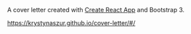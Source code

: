 A cover letter created with [Create React App](https://github.com/facebook/create-react-app) and Bootstrap 3.

https://krystynaszur.github.io/cover-letter/#/